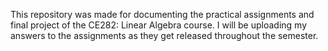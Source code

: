 This repository was made for documenting the practical assignments and final project of the CE282: Linear Algebra course.
I will be uploading my answers to the assignments as they get released throughout the semester.
